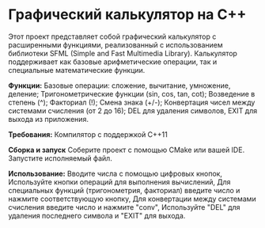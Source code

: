 # Графический калькулятор на C++
Этот проект представляет собой графический калькулятор с расширенными функциями, реализованный с использованием библиотеки SFML (Simple and Fast Multimedia Library). Калькулятор поддерживает как базовые арифметические операции, так и специальные математические функции.

**Функции:**
Базовые операции: сложение, вычитание, умножение, деление;
Тригонометрические функции (sin, cos, tan, cot);
Возведение в степень (^);
Факториал (!);
Смена знака (+/-);
Конвертация чисел между системами счисления (от 2 до 16);
DEL для удаления символов, EXIT для выхода из приложения.

**Требования:**
Компилятор с поддержкой C++11

**Сборка и запуск**
Соберите проект с помощью CMake или вашей IDE. Запустите исполняемый файл.

**Использование:**
Вводите числа с помощью цифровых кнопок,
Используйте кнопки операций для выполнения вычислений,
Для специальных функций (тригонометрия, факториал) введите число и нажмите соответствующую кнопку,
Для конвертации между системами счисления введите число и нажмите "conv",
Используйте "DEL" для удаления последнего символа и "EXIT" для выхода.
